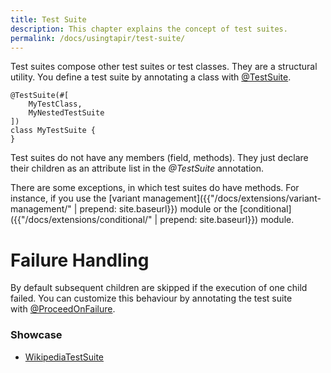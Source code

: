 ```yaml
---
title: Test Suite
description: This chapter explains the concept of test suites.
permalink: /docs/usingtapir/test-suite/
---
```


Test suites compose other test suites or test classes. They are a
structural utility. You define a test suite by annotating a class
with [@TestSuite](https://psbm-mvnrepo-p.intranet.kiel.bmiag.de/tapir/latest/apidocs/de/bmiag/tapir/execution/annotations/suite/TestSuite.html).

``` xtend
@TestSuite(#[
    MyTestClass,
    MyNestedTestSuite
])
class MyTestSuite {
}
```

Test suites do not have any members (field, methods). They just declare
their children as an attribute list in the *@TestSuite* annotation.

There are some exceptions, in which test suites do have methods. For
instance, if you use the [variant management]({{"/docs/extensions/variant-management/" | prepend: site.baseurl}}) module
or the [conditional]({{"/docs/extensions/conditional/" | prepend: site.baseurl}}) module.


# Failure Handling

By default subsequent children are skipped if the execution of one child
failed. You can customize this behaviour by annotating the test suite
with [@ProceedOnFailure](https://psbm-mvnrepo-p.intranet.kiel.bmiag.de/tapir/latest/apidocs/de/bmiag/tapir/execution/annotations/behaviour/ProceedOnFailure.html).

<div class="panel panel-info">
  <div class="panel-heading">
    <h3 class="panel-title"><i class="fa fa-external-link" aria-hidden="true"></i> Showcase</h3>
  </div>
  <div class="panel-body">
  <ul>
    <li>
        <a href="https://github.com/tapir-test/tapir-showcase/blob/master/wikipedia/src/test/java/de/bmiag/tapir/showcase/wikipedia/test/WikipediaTestSuite.xtend">WikipediaTestSuite</a>
    </li>
  </ul>
  </div>
</div>
